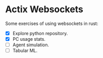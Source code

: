 # Actix Websockets

Some exercises of using websockets in rust:
- [x] Explore python repository.
- [x] PC usage stats.
- [ ] Agent simulation.
- [ ] Tabular ML.
